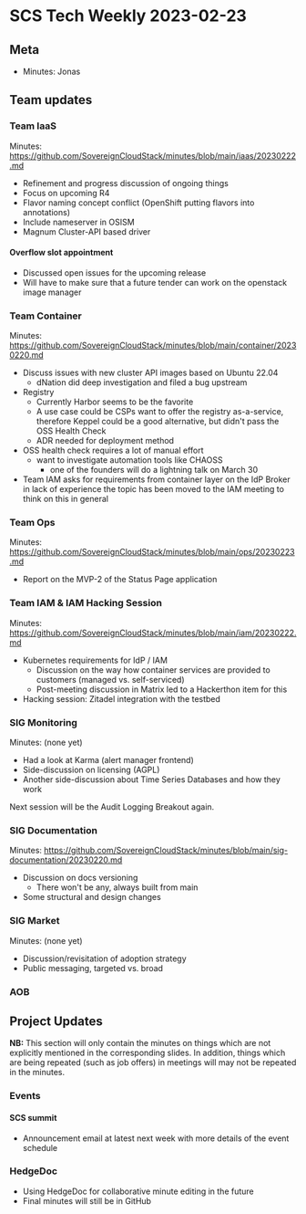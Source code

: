 # SCS Tech Weekly 2023-02-23

## Meta

- Minutes: Jonas

## Team updates

### Team IaaS

Minutes: https://github.com/SovereignCloudStack/minutes/blob/main/iaas/20230222.md

- Refinement and progress discussion of ongoing things
- Focus on upcoming R4
- Flavor naming concept conflict (OpenShift putting flavors into annotations)
- Include nameserver in OSISM
- Magnum Cluster-API based driver

#### Overflow slot appointment

- Discussed open issues for the upcoming release
- Will have to make sure that a future tender can work on the openstack image manager

### Team Container

Minutes: https://github.com/SovereignCloudStack/minutes/blob/main/container/20230220.md

- Discuss issues with new cluster API images based on Ubuntu 22.04
  - dNation did deep investigation and filed a bug upstream
- Registry
  - Currently Harbor seems to be the favorite
  - A use case could be CSPs want to offer the registry as-a-service, therefore Keppel could be a good alternative, but didn't pass the OSS Health Check
  - ADR needed for deployment method
- OSS health check requires a lot of manual effort
  - want to investigate automation tools like CHAOSS
    - one of the founders will do a lightning talk on March 30
- Team IAM asks for requirements from container layer on the IdP Broker
  in lack of experience the topic has been moved to the IAM meeting to think on this in general


### Team Ops

Minutes: https://github.com/SovereignCloudStack/minutes/blob/main/ops/20230223.md

- Report on the MVP-2 of the Status Page application

### Team IAM & IAM Hacking Session

Minutes: https://github.com/SovereignCloudStack/minutes/blob/main/iam/20230222.md

- Kubernetes requirements for IdP / IAM
  - Discussion on the way how container services are provided to customers (managed vs. self-serviced)
  - Post-meeting discussion in Matrix led to a Hackerthon item for this
- Hacking session: Zitadel integration with the testbed

### SIG Monitoring

Minutes: (none yet)

- Had a look at Karma (alert manager frontend)
- Side-discussion on licensing (AGPL)
- Another side-discussion about Time Series Databases and how they work

Next session will be the Audit Logging Breakout again.

### SIG Documentation

Minutes: https://github.com/SovereignCloudStack/minutes/blob/main/sig-documentation/20230220.md

- Discussion on docs versioning
  - There won't be any, always built from main
- Some structural and design changes

### SIG Market

Minutes: (none yet)

- Discussion/revisitation of adoption strategy
- Public messaging, targeted vs. broad

### AOB

## Project Updates

**NB:** This section will only contain the minutes on things which are not explicitly mentioned in the corresponding slides. In addition, things which are being repeated (such as job offers) in meetings will may not be repeated in the minutes.

### Events

#### SCS summit

- Announcement email at latest next week with more details of the event schedule

### HedgeDoc

- Using HedgeDoc for collaborative minute editing in the future
- Final minutes will still be in GitHub
